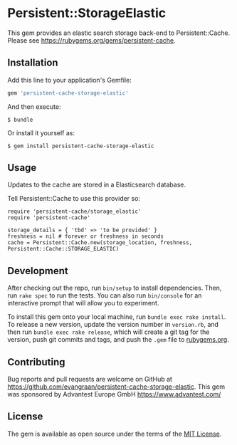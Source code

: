 # Persistent::StorageElastic

This gem provides an elastic search storage back-end to Persistent::Cache. Please see https://rubygems.org/gems/persistent-cache.

## Installation

Add this line to your application's Gemfile:

```ruby
gem 'persistent-cache-storage-elastic'
```

And then execute:

    $ bundle

Or install it yourself as:

    $ gem install persistent-cache-storage-elastic

## Usage

Updates to the cache are stored in a Elasticsearch database.

Tell Persistent::Cache to use this provider so:

    require 'persistent-cache/storage_elastic'
    require 'persistent-cache'

    storage_details = { 'tbd' => 'to be provided' }
    freshness = nil # forever or freshness in seconds
    cache = Persistent::Cache.new(storage_location, freshness, Persistent::Cache::STORAGE_ELASTIC)

## Development

After checking out the repo, run `bin/setup` to install dependencies. Then, run `rake spec` to run the tests. You can also run `bin/console` for an interactive prompt that will allow you to experiment.

To install this gem onto your local machine, run `bundle exec rake install`. To release a new version, update the version number in `version.rb`, and then run `bundle exec rake release`, which will create a git tag for the version, push git commits and tags, and push the `.gem` file to [rubygems.org](https://rubygems.org).

## Contributing

Bug reports and pull requests are welcome on GitHub at https://github.com/evangraan/persistent-cache-storage-elastic. This gem was sponsored by Advantest Europe GmbH https://www.advantest.com/

## License

The gem is available as open source under the terms of the [MIT License](http://opensource.org/licenses/MIT).

